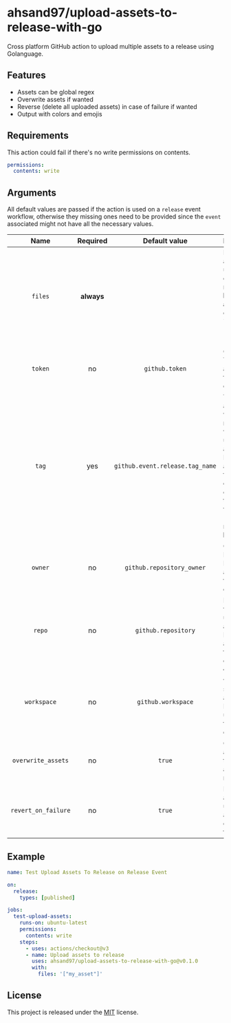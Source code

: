 # ahsand97/upload-assets-to-release-with-go
Cross platform GitHub action to upload multiple assets to a release using Golanguage.

## Features
- Assets can be global regex
- Overwrite assets if wanted
- Reverse (delete all uploaded assets) in case of failure if wanted
- Output with colors and emojis

## Requirements
This action could fail if there's no write permissions on contents.

```yml
permissions:
  contents: write
```

## Arguments
All default values are passed if the action is used on a `release` event workflow, otherwise they missing ones need to be provided since the `event` associated might not have all the necessary values.

|Name|Required|Default value|Description|
|:---:|:---:|:---:|:---|
|`files`|**always**||Paths of the assets to be uploaded, it can be glob regex. **It must be a string array**. For example: `files: '["my_asset", "*.py", "dist/*"]'`|
|`token`|no|`github.token`|GitHub Acess Token. Picked automatically from `github` context.|
|`tag`|yes|`github.event.release.tag_name`|Tag associated with the release where to upload the assets. Picked automatically from `github` context if the `event` that triggered the workflow is `release`, if not, **it must be provided**.|
|`owner`|no|`github.repository_owner`|Owner of Respository. Picked automatically from `github` context.|
|`repo`|no|`github.repository`|Repository where to upload assets. Picked automatically from `github` context.|
|`workspace`|no|`github.workspace`|Workspace where to search the assets. Picked utomatically from `github` context.|
|`overwrite_assets`|no|`true`|Overwrite assets if they're already in the release.|
|`revert_on_failure`|no|`true`|Revert (delete all already uploaded assets) in case of failure.|

## Example
```yml
name: Test Upload Assets To Release on Release Event

on:
  release:
    types: [published]

jobs:
  test-upload-assets:
    runs-on: ubuntu-latest
    permissions:
      contents: write
    steps:
      - uses: actions/checkout@v3
      - name: Upload assets to release
        uses: ahsand97/upload-assets-to-release-with-go@v0.1.0
        with:
          files: '["my_asset"]'
```
## License
This project is released under the [MIT](https://github.com/ahsand97/upload-assets-to-release-with-go/blob/main/LICENSE) license.
